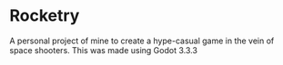 # Rocketry
A personal project of mine to create a hype-casual game in the vein of space shooters. This was made using Godot 3.3.3
